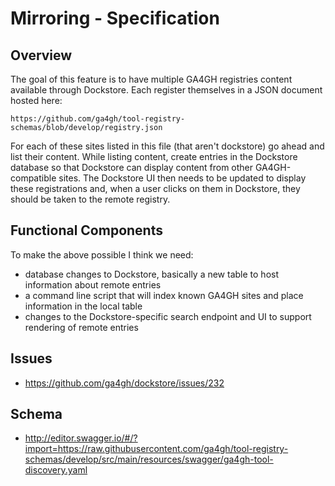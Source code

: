 # Mirroring - Specification

## Overview

The goal of this feature is to have multiple GA4GH registries content available
through Dockstore.  Each register themselves in a JSON document hosted here:

    https://github.com/ga4gh/tool-registry-schemas/blob/develop/registry.json

For each of these sites listed in this file (that aren't dockstore) go ahead
and list their content.  While listing content, create entries in the Dockstore
database so that Dockstore can display content from other GA4GH-compatible
sites.  The Dockstore UI then needs to be updated to display these registrations
and, when a user clicks on them in Dockstore, they should be taken to the
remote registry.

## Functional Components

To make the above possible I think we need:

* database changes to Dockstore, basically a new table to host information about remote entries
* a command line script that will index known GA4GH sites and place information in the local table
* changes to the Dockstore-specific search endpoint and UI to support rendering of remote entries

## Issues

* https://github.com/ga4gh/dockstore/issues/232

## Schema

* http://editor.swagger.io/#/?import=https://raw.githubusercontent.com/ga4gh/tool-registry-schemas/develop/src/main/resources/swagger/ga4gh-tool-discovery.yaml
